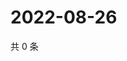 # 2022-08-26

共 0 条

<!-- BEGIN WEIBO -->
<!-- 最后更新时间 Fri Aug 26 2022 17:15:50 GMT+0800 (China Standard Time) -->

<!-- END WEIBO -->
